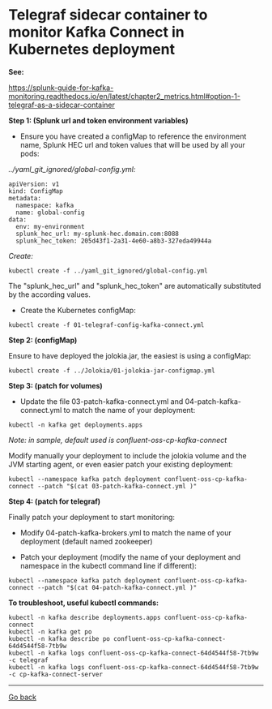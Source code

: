 # Telegraf sidecar container to monitor Kafka Connect in Kubernetes deployment

**See:**

https://splunk-guide-for-kafka-monitoring.readthedocs.io/en/latest/chapter2_metrics.html#option-1-telegraf-as-a-sidecar-container

**Step 1: (Splunk url and token environment variables)**

- Ensure you have created a configMap to reference the environment name, Splunk HEC url and token values that will be used by all your pods:

*../yaml_git_ignored/global-config.yml:*

```
apiVersion: v1
kind: ConfigMap
metadata:
  namespace: kafka
  name: global-config
data:
  env: my-environment
  splunk_hec_url: my-splunk-hec.domain.com:8088
  splunk_hec_token: 205d43f1-2a31-4e60-a8b3-327eda49944a
```

*Create:*

```
kubectl create -f ../yaml_git_ignored/global-config.yml
```

The "splunk_hec_url" and "splunk_hec_token" are automatically substituted by the according values.

- Create the Kubernetes configMap:

```
kubectl create -f 01-telegraf-config-kafka-connect.yml
```

**Step 2: (configMap)**

Ensure to have deployed the jolokia.jar, the easiest is using a configMap:

```
kubectl create -f ../Jolokia/01-jolokia-jar-configmap.yml
```

**Step 3: (patch for volumes)**

- Update the file 03-patch-kafka-connect.yml and 04-patch-kafka-connect.yml to match the name of your deployment:

```
kubectl -n kafka get deployments.apps
```

*Note: in sample, default used is confluent-oss-cp-kafka-connect*

Modify manually your deployment to include the jolokia volume and the JVM starting agent, or even easier patch your existing deployment:

```
kubectl --namespace kafka patch deployment confluent-oss-cp-kafka-connect --patch "$(cat 03-patch-kafka-connect.yml )"
```

**Step 4: (patch for telegraf)**

Finally patch your deployment to start monitoring:

- Modify 04-patch-kafka-brokers.yml to match the name of your deployment (default named zookeeper)

- Patch your deployment (modify the name of your deployment and namespace in the kubectl command line if different):

```
kubectl --namespace kafka patch deployment confluent-oss-cp-kafka-connect --patch "$(cat 04-patch-kafka-connect.yml )"
```

**To troubleshoot, useful kubectl commands:**

```
kubectl -n kafka describe deployments.apps confluent-oss-cp-kafka-connect
kubectl -n kafka get po
kubectl -n kafka describe po confluent-oss-cp-kafka-connect-64d4544f58-7tb9w
kubectl -n kafka logs confluent-oss-cp-kafka-connect-64d4544f58-7tb9w -c telegraf
kubectl -n kafka logs confluent-oss-cp-kafka-connect-64d4544f58-7tb9w -c cp-kafka-connect-server
```

--------------
[Go back](../)